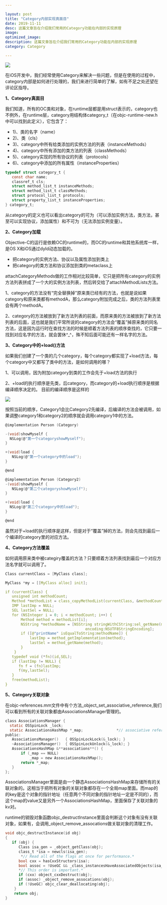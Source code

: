 ```yaml
---

layout: post
title: "Category内部实现真面目"
date: 2019-11-11
desc: 这篇文章旨在介绍我们常用的Category功能在内部的实现原理
image: 
optimized_image: 
description: 这篇文章旨在介绍我们常用的Category功能在内部的实现原理
category: Category

---
```


![](../../../../assets/TitleImg/person_women.jpeg)

在iOS开发中，我们经常使用Category来解决一些问题，但是在使用的过程中，category内部是如何进行处理的，我们来进行简单的了解，如有不足之处还望在评论区指导。

**1、Category真面目**

我们知道，所有的OC类和对象，在runtime层都是用struct表示的，category也不例外，在runtime层，category用结构体category_t（在objc-runtime-new.h中可以找到此定义），它包含了：

- 1)、类的名字（name）
- 2)、类（cls）
- 3)、category中所有给类添加的实例方法的列表（instanceMethods）
- 4)、category中所有添加的类方法的列表（classMethods）
- 5)、category实现的所有协议的列表（protocols）
- 6)、category中添加的所有属性（instanceProperties）

```c
typedef struct category_t {
   const char name;
   classref_t cls;
   struct method_list_t instanceMethods;
   struct method_list_t classMethods;
   struct protocol_list_t protocols;
   struct property_list_t instanceProperties;
} category_t;
```

从category的定义也可以看出category的可为（可以添加实例方法，类方法，甚至可以实现协议，添加属性）和不可为（无法添加实例变量）。

**2、Category加载**

Objective-C的运行是依赖OC的runtime的，而OC的runtime和其他系统库一样，是OS X和iOS通过dyld动态加载的。

- 把category的实例方法、协议以及属性添加到类上
- 把category的类方法和协议添加到类的metaclass上

attachCategoryMethods做的工作相对比较简单，它只是把所有category的实例方法列表拼成了一个大的实例方法列表，然后转交给了attachMethodLists方法。

1、category的方法没有“完全替换掉”原来类已经有的方法，也就是说如果category和原来类都有methodA，那么category附加完成之后，类的方法列表里会有两个methodA。

2、category的方法被放到了新方法列表的前面，而原来类的方法被放到了新方法列表的后面，这也就是我们平常所说的category的方法会“覆盖”掉原来类的同名方法，这是因为运行时在查找方法的时候是顺着方法列表的顺序查找的，它只要一找到对应名字的方法，就会罢休^_^，殊不知后面可能还有一样名字的方法。

**3、Category中的+load()方法**

如果我们创建了一个类的几个category，每个category都实现了+load方法，每个category中又都写了类中的方法，是如何调用的哪？

1、可以调用，因为附加category到类的工作会先于+load方法的执行 

2、+load的执行顺序是先类，后category，而category的+load执行顺序是根据编译顺序决定的。 目前的编译顺序是这样的

![](../../../../assets/runtime/category_compile.png)

按照当前的顺序，Category1会比Category2先编译，后编译的方法会被调用，如果调整category1和category2的顺序就会调用category1中的方法。

```c
@implementation Person (Category)

-(void)showMyself {
  NSLog(@"第一个categoryshowMyself");
}

+(void)load {
   NSLog(@"第一个category中的load");
}

@end

@implementation Person (Category2)
-(void)showMyself {
   NSLog(@"第二个categoryshowMyself");
}

+(void)load {
  NSLog(@"第二个category中的load");
}

@end
```

虽然对于+load的执行顺序是这样，但是对于“覆盖”掉的方法，则会先找到最后一个编译的category里的对应方法。

**4、Category方法覆盖**

如何调用原来类中被categiry覆盖的方法？只要顺着方法列表找到最后一个对应方法名字就可以调用了。

```c
Class currentClass = [MyClass class];

MyClass *my = [[MyClass alloc] init];

if (currentClass) {
   unsigned int methodCount;
   Method *methodList = class_copyMethodList(currentClass, &methodCount);
   IMP lastImp = NULL;
   SEL lastSel = NULL;
   for (NSInteger i = 0; i < methodCount; i++) {
       Method method = methodList[i];
       NSString *methodName = [NSString stringWithCString:sel_getName(method_getName(method)) 
       								encoding:NSUTF8StringEncoding];
       if ([@"printName" isEqualToString:methodName]) {
           lastImp = method_getImplementation(method);
           lastSel = method_getName(method);
       }
    }
   typedef void (*fn)(id,SEL);
   if (lastImp != NULL) {
   	  fn f = (fn)lastImp;
      f(my,lastSel);
   }
   free(methodList);
}   
```

**5、Category关联对象**

在objc-references.mm文件中有个方法_object_set_associative_reference,我们可以看到所有的关联对象都由AssociationsManager管理的。

```c
class AssociationsManager {
  static OSSpinLock _lock;
  static AssociationsHashMap *_map;               *// associative references:  object pointer -> PtrPtrHashMap.*
public:
   AssociationsManager()   { OSSpinLockLock(&_lock); }
   ~AssociationsManager()  { OSSpinLockUnlock(&_lock); }
   AssociationsHashMap &**associations**() {
       if (_map == NULL)
           _map = new AssociationsHashMap();
       return *_map;
   }
};
```

AssociationsManager里面是由一个静态AssociationsHashMap来存储所有的关联对象的。这相当于把所有对象的关联对象都存在一个全局map里面。而map的的key是这个对象的指针地址（任意两个不同对象的指针地址一定是不同的），而这个map的value又是另外一个AssociationsHashMap，里面保存了关联对象的kv对。

runtime的销毁对象函数objc_destructInstance里面会判断这个对象有没有关联对象，如果有，会调用_object_remove_assocations做关联对象的清理工作。

```c
void objc_destructInstance(id obj) 
{
   if (obj) {
      Class isa_gen = _object_getClass(obj);
      class_t *isa = newcls(isa_gen);
       *// Read all of the flags at once for performance.*
      bool cxx = hasCxxStructors(isa);
      bool assoc = !UseGC && _class_instancesHaveAssociatedObjects(isa_gen);
      *// This order is important.*
      if (cxx) object_cxxDestruct(obj);
      if (assoc) _object_remove_assocations(obj);
      if (!UseGC) objc_clear_deallocating(obj);
    }
    return obj;
}
```